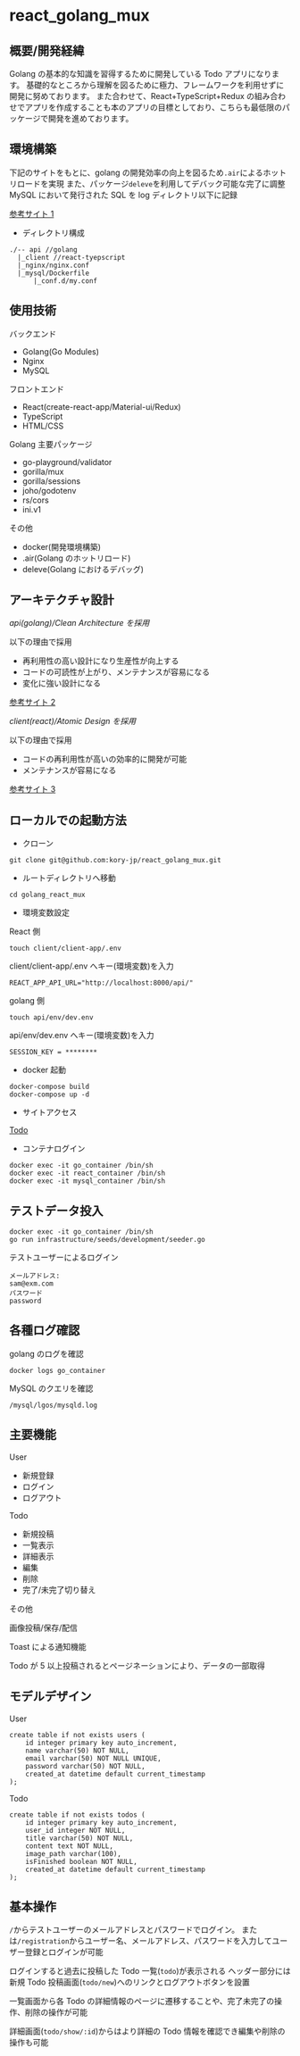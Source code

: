 # react_golang_mux

## 概要/開発経緯

Golang の基本的な知識を習得するために開発している Todo アプリになります。
基礎的なところから理解を図るために極力、フレームワークを利用せずに開発に努めております。
また合わせて、React+TypeScript+Redux の組み合わせでアプリを作成することも本のアプリの目標としており、こちらも最低限のパッケージで開発を進めております。

## 環境構築

下記のサイトをもとに、golang の開発効率の向上を図るため`.air`によるホットリロードを実現
また、パッケージ`deleve`を利用してデバック可能な完了に調整
MySQL において発行された SQL を log ディレクトリ以下に記録

[参考サイト 1](https://qiita.com/takuya911/items/2447c97525d4c48b72a2)

- ディレクトリ構成

```
./-- api //golang
  |_client //react-tyepscript
  |_nginx/nginx.conf
  |_mysql/Dockerfile
      |_conf.d/my.conf
```

## 使用技術

バックエンド

- Golang(Go Modules)
- Nginx
- MySQL

フロントエンド

- React(create-react-app/Material-ui/Redux)
- TypeScript
- HTML/CSS

Golang 主要パッケージ

- go-playground/validator
- gorilla/mux
- gorilla/sessions
- joho/godotenv
- rs/cors
- ini.v1

その他

- docker(開発環境構築)
- .air(Golang のホットリロード)
- deleve(Golang におけるデバッグ)

## アーキテクチャ設計

_api(golang)/Clean Architecture を採用_

以下の理由で採用

- 再利用性の高い設計になり生産性が向上する
- コードの可読性が上がり、メンテナンスが容易になる
- 変化に強い設計になる

[参考サイト 2](https://qiita.com/hirotakan/items/698c1f5773a3cca6193e)

_client(react)/Atomic Design を採用_

以下の理由で採用

- コードの再利用性が高いの効率的に開発が可能
- メンテナンスが容易になる

[参考サイト 3](https://www.happylifecreators.com/blog/20220113/)

## ローカルでの起動方法

- クローン

```
git clone git@github.com:kory-jp/react_golang_mux.git
```

- ルートディレクトリへ移動

```
cd golang_react_mux
```

- 環境変数設定

React 側

```
touch client/client-app/.env
```

client/client-app/.env へキー(環境変数)を入力

```
REACT_APP_API_URL="http://localhost:8000/api/"
```

golang 側

```
touch api/env/dev.env
```

api/env/dev.env へキー(環境変数)を入力

```
SESSION_KEY = ********
```

- docker 起動

```
docker-compose build
docker-compose up -d
```

- サイトアクセス

[Todo](http://localhost:8080/)

- コンテナログイン

```
docker exec -it go_container /bin/sh
docker exec -it react_container /bin/sh
docker exec -it mysql_container /bin/sh
```

## テストデータ投入

```
docker exec -it go_container /bin/sh
go run infrastructure/seeds/development/seeder.go
```

テストユーザーによるログイン

```
メールアドレス:
sam@exm.com
パスワード
password
```

## 各種ログ確認

golang のログを確認

```
docker logs go_container
```

MySQL のクエリを確認

`/mysql/lgos/mysqld.log`

## 主要機能

User

- 新規登録
- ログイン
- ログアウト

Todo

- 新規投稿
- 一覧表示
- 詳細表示
- 編集
- 削除
- 完了/未完了切り替え

その他

画像投稿/保存/配信

Toast による通知機能

Todo が 5 以上投稿されるとページネーションにより、データの一部取得

## モデルデザイン

User

```
create table if not exists users (
	id integer primary key auto_increment,
	name varchar(50) NOT NULL,
	email varchar(50) NOT NULL UNIQUE,
	password varchar(50) NOT NULL,
	created_at datetime default current_timestamp
);
```

Todo

```
create table if not exists todos (
	id integer primary key auto_increment,
	user_id integer NOT NULL,
	title varchar(50) NOT NULL,
	content text NOT NULL,
	image_path varchar(100),
	isFinished boolean NOT NULL,
	created_at datetime default current_timestamp
);
```

## 基本操作

`/`からテストユーザーのメールアドレスとパスワードでログイン。
または`/registration`からユーザー名、メールアドレス、パスワードを入力してユーザー登録とログインが可能

ログインすると過去に投稿した Todo 一覧(`todo`)が表示される
ヘッダー部分には新規 Todo 投稿画面(`todo/new`)へのリンクとログアウトボタンを設置

一覧画面から各 Todo の詳細情報のページに遷移することや、完了未完了の操作、削除の操作が可能

詳細画面(`todo/show/:id`)からはより詳細の Todo 情報を確認でき編集や削除の操作も可能
